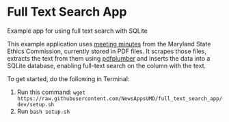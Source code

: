 # Full Text Search App
Example app for using full text search with SQLite

This example application uses [meeting minutes](https://ethics.maryland.gov/meeting-minutes/) from the Maryland State Ethics Commission, currently stored in PDF files. It scrapes those files, extracts the text from them using [pdfplumber](https://github.com/jsvine/pdfplumber) and inserts the data into a SQLite database, enabling full-text search on the column with the text.

To get started, do the following in Terminal:

1. Run this command: `wget https://raw.githubusercontent.com/NewsAppsUMD/full_text_search_app/dev/setup.sh`
2. Run `bash setup.sh`
